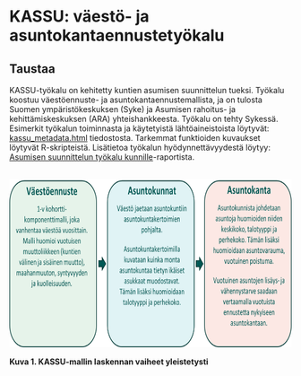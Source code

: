 # KASSU: väestö- ja asuntokantaennustetyökalu

## Taustaa
KASSU-työkalu on kehitetty kuntien asumisen suunnittelun tueksi. Työkalu koostuu väestöennuste- ja asuntokantaennustemallista, ja on tulosta Suomen ympäristökeskuksen (Syke) ja Asumisen rahoitus- ja kehittämiskeskuksen (ARA) yhteishankkeesta. Työkalu on tehty Sykessä. Esimerkit työkalun toiminnasta ja käytetyistä lähtöaineistoista löytyvät: [kassu_metadata.html](https://github.com/sykefi/KASSU/blob/a35ffb8177141de4a8d251fab63d5a78f8f9b5d3/kassu_metadata.html) tiedostosta. Tarkemmat funktioiden kuvaukset löytyvät R-skripteistä. Lisätietoa työkalun hyödynnettävyydestä löytyy: [Asumisen suunnittelun työkalu kunnille](https://helda.helsinki.fi/handle/10138/358430)-raportista. 
<br/><br/>
<p align="center">
<img src= "/data/figures/laskennan_periaate.png" alt="KASSU-mallin vaiheet kaavio" width="700" height="300">
<figcaption><strong>Kuva 1. KASSU-mallin laskennan vaiheet yleistetysti</strong></figcaption>
</p>

